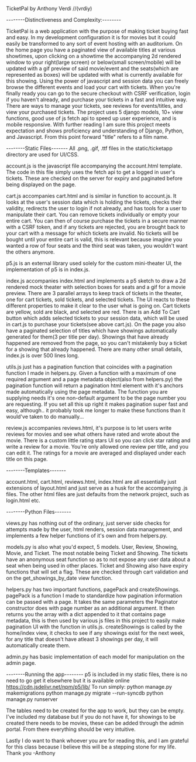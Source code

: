 
TicketPal by Anthony Verdi //(vrdiy)

--------Distinctiveness and Complexity:--------

TicketPal is a web application with the purpose of making ticket buying fast and easy. In my development configuration it is for movies but it could easily be transformed to any sort of event hosting with an auditorium. On the home page you have a paginated view of available titles at various showtimes, upon clicking on a showtime the accompanying 2d rendered window to your right(large screen) or below(small screen/mobile) will be updated with a gif preview of said movie/event and the seats(which are represented as boxes) will be updated with what is currently available for this showing. Using the power of javascript and session data you can freely browse the different events and load your cart with tickets. When you're finally ready you can go to the secure checkout with CSRF verification, login if you haven't already, and purchase your tickets in a fast and intuitive way. There are ways to manage your tickets, see reviews for events/titles, and view your purchased tickets. The project uses 5 django models, 10+ view functions, good use of js fetch api to speed up user experience, and is mobile responsive. With further reading I am sure this project meets expectation and shows proficiency and understanding of Django, Python, and Javascript. From this point forward "title" refers to a film name.

--------Static Files-------
All .png, .gif, .ttf files in the static/ticketapp directory are used for UI/CSS.

account.js is the javascript file accompanying the account.html template. The code in this file simply uses the fetch api to get a logged in user's tickets. These are checked on the server for expiry and paginated before being displayed on the page.

cart.js accompanies cart.html and is similar in function to account.js. It looks at the user's session data which is holding the tickets, checks their validity, redirects the user to login if not already, and has tools for a user to manipulate their cart. You can remove tickets individually or empty your entire cart. You can then of course purchase the tickets in a secure manner with a CSRF token, and if any tickets are rejected, you are brought back to your cart with a message for which tickets are invalid. No tickets will be bought until your entire cart is valid, this is relevant because imagine you wanted a row of four seats and the third seat was taken, you wouldn't want the others anymore.

p5.js is an external library used solely for the custom mini-theater UI, the implementation of p5 is in index.js. 

index.js accompanies index.html and implements a p5 sketch to draw a 2d rendered mock theater with selection boxes for seats and a gif for a movie preview. There are 3 parallel arrays to keep track of tickets in the theater, one for cart tickets, sold tickets, and selected tickets. The UI reacts to these different properties to make it clear to the user what is going on. Cart tickets are yellow, sold are black, and selected are red. There is an Add To Cart button which adds selected tickets to your session data, which will be used in cart.js to purchase your tickets(see above cart.js). On the page you also have a paginated selection of titles which have showings automatically generated for them(3 per title per day). Showings that have already happened are removed from the page, so you can't mistakenly buy a ticket for a showing that already happened. There are many other small details, index.js is over 500 lines long.

utils.js just has a pagination function that coincides with a pagination function I made in helpers.py. Given a function with a maximum of one required argument and a page metadata object(also from helpers.py) the pagination function will return a pagination html element with it's anchors made automatically using the page metadata. The function you are supplying needs it's one non-default argument to be the page number you are requesting. If you set all this up right it makes pagination super fast and easy, although.. it probably took me longer to make these functions than it would've taken to do manually...

review.js accompanies reviews.html, it's purpose is to let users write reviews for movies and see what others have rated and wrote about the movie. There is a custom little rating stars UI so you can click star rating and write a review for a movie. You're only allowed one review per title, and you can edit it. The ratings for a movie are averaged and displayed under each title on this page.

--------Templates-------

account.html, cart.html, reviews.html, index.html are all essentially just extensions of layout.html and just serve as a husk for the accompanying .js files. The other html files are just defaults from the network project, such as login.html etc.

--------Python Files-------

views.py has nothing out of the ordinary, just server side checks for attempts made by the user, html renders, session data management, and implements a few helper functions of it's own and from helpers.py.

models.py is also what you'd expect, 5 models. User, Review, Showing, Movie, and Ticket. The most notable being Ticket and Showing. The tickets have an anonymous seat function so as to not expose any user data about a seat when being used in other places. Ticket and Showing also have expiry functions that will set a flag. These are checked through cart validation and on the get_showings_by_date view function.

helpers.py has two important functions, pagePack and createShowings. pagePack is a function I made to standardize how pagination information can be passed with a page. It takes the same parameters the Paginator constructor does with page number as an additional argument. It then returns you the array with a dict appended to it that contains page metadata, this is then used by various js files in this project to easily make pagination UI with the function in utils.js. createShowings is called by the home/index view, it checks to see if any showings exist for the next week, for any title that doesn't have atleast 3 showings per day, it will automatically create them.

admin.py has basic implementation of each model for manipulation on the admin page.

--------Running the app--------
p5 is included in my static files, there is no need to go get it elsewhere but it is available online https://cdn.jsdelivr.net/npm/p5/lib/
To run simply:
python manage.py makemigrations
python manage.py migrate --run-syncdb
python manage.py runserver

The tables need to be created for the app to work, but they can be empty. I've included my database but if you do not have it, for showings to be created there needs to be movies, these can be added through the admin portal. From there everything should be very intuitive.

Lastly I do want to thank whoever you are for reading this, and I am grateful for this class because I believe this will be a stepping stone for my life. Thank you -Anthony